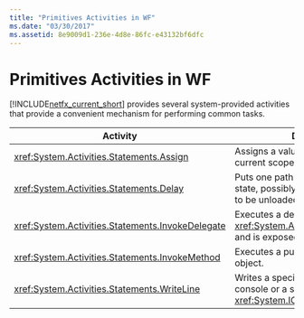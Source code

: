 ```yaml
---
title: "Primitives Activities in WF"
ms.date: "03/30/2017"
ms.assetid: 8e9009d1-236e-4d8e-86fc-e43132bf6dfc
---
```

# Primitives Activities in WF
[!INCLUDE[netfx_current_short](../../../includes/netfx-current-short-md.md)] provides several system-provided activities that provide a convenient mechanism for performing common tasks.  


|                      Activity                      |                                                  Description                                                  |
|----------------------------------------------------|---------------------------------------------------------------------------------------------------------------|
|     <xref:System.Activities.Statements.Assign>     |                              Assigns a value to a variable at the current scope.                              |
|     <xref:System.Activities.Statements.Delay>      |         Puts one path of execution into an idle state, possibly allowing the workflow to be unloaded.         |
| <xref:System.Activities.Statements.InvokeDelegate> | Executes a delegate that derives from <xref:System.Activities.ActivityDelegate> and is exposed as a property. |
|  <xref:System.Activities.Statements.InvokeMethod>  |                                   Executes a public method of a CLR object.                                   |
|   <xref:System.Activities.Statements.WriteLine>    |          Writes a specified string to the console or a specified <xref:System.IO.TextWriter> object.          |

